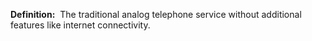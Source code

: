 **Definition:** 
 The traditional analog telephone service without additional features like internet connectivity.